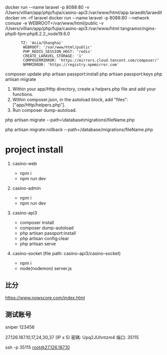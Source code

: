 docker run --name laravel -p 8088:80 -v /Users/villian/app/php/fujia/casino-api3:/var/www/html/app laraedit/laraedit
docker rm -rf laravel
docker run --name laravel -p 8088:80 --network coinuse  -e WEBROOT=/var/www/html/public -v /Users/villian/app/php/fujia/casino-api3:/var/www/html tangramor/nginx-php8-fpm:php8.2.2_node19.6.0

           TZ: 'Asia/Shanghai'
            WEBROOT: '/var/www/html/public'
            PHP_REDIS_SESSION_HOST: 'redis'
            CREATE_LARAVEL_STORAGE: '1'
            COMPOSERMIRROR: 'https://mirrors.cloud.tencent.com/composer/'
            NPMMIRROR: 'https://registry.npmmirror.com'
            
composer update
php artisan passport:install
php artisan passport:keys
php artisan migrate

1. Within your app/Http directory, create a helpers.php file and add your functions.
2. Within composer.json, in the autoload block, add "files": ["app/Http/helpers.php"].
3. Run composer dump-autoload.

php artisan migrate --path=\\database\\migrations\\fileName.php

php artisan migrate:rollback --path=/database/migrations/fileName.php


# project install

1. casino-web
    - npm i
    - npm run dev

2. casino-admin

    - npm i
    - npm run dev

3. casino-api3

    - composer install
    - composer dump-autoload
    - php artisan passport:install
    - php artisan config:clear
    - php artisan serve

4. casino-socket (file path: casino-api3/casino-socket)
    
    - npm i
    - node(nodemon) server.js


## 比分

https://www.nowscore.com/index.html


## 测试账号
sniper
123456

27.126.187.10,17,24,30,37 (IP x 5)
密碼: Upq2JUhntzm4
端口: 35115

ssh -p 35115 root@27.126.187.10
